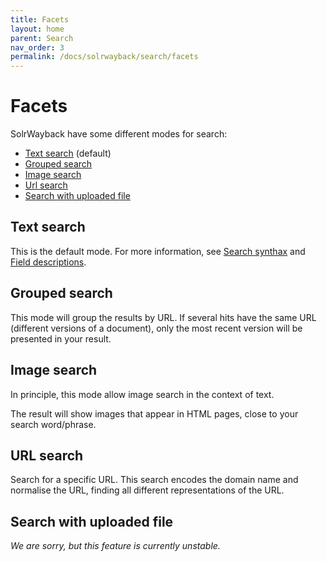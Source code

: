 ```yaml
---
title: Facets
layout: home
parent: Search
nav_order: 3
permalink: /docs/solrwayback/search/facets
---
```


# Facets

SolrWayback have some different modes for search:

- [Text search](#text-search) (default)
- [Grouped search](#grouped-search)
- [Image search](#image-search)
- [Url search](#url-search)
- [Search with uploaded file](#search-with-uploaded-file)

## Text search
This is the default mode. For more information, see [Search synthax](./search-synthax.md) and [Field descriptions](./fields.md).

## Grouped search
This mode will group the results by URL. If several hits have the same URL (different versions of a document), only the most recent version will be presented in your result.

## Image search
In principle, this mode allow image search in the context of text.

The result will show images that appear in HTML pages, close to your search word/phrase.

## URL search
Search for a specific URL. This search encodes the domain name and normalise the URL, finding all different representations of the URL.

## Search with uploaded file
*We are sorry, but this feature is currently unstable.*



